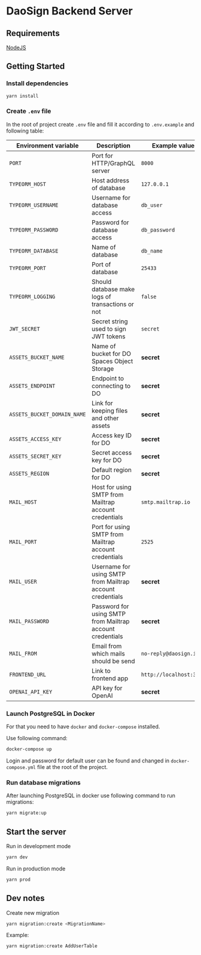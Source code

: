 # DaoSign Backend Server

## Requirements

[NodeJS](https://nodejs.org/en/)

## Getting Started

### Install dependencies

```bash
yarn install
```

### Create `.env` file

In the root of project create `.env` file and fill it according to `.env.example` and following table:

| Environment variable        | Description                                               | Example value           |
| --------------------------- | --------------------------------------------------------- | ----------------------- |
| `PORT`                      | Port for HTTP/GraphQL server                              | `8000`                  |
| `TYPEORM_HOST`              | Host address of database                                  | `127.0.0.1`             |
| `TYPEORM_USERNAME`          | Username for database access                              | `db_user`               |
| `TYPEORM_PASSWORD`          | Password for database access                              | `db_password`           |
| `TYPEORM_DATABASE`          | Name of database                                          | `db_name`               |
| `TYPEORM_PORT`              | Port of database                                          | `25433`                 |
| `TYPEORM_LOGGING`           | Should database make logs of transactions or not          | `false`                 |
| `JWT_SECRET`                | Secret string used to sign JWT tokens                     | `secret`                |
| `ASSETS_BUCKET_NAME`        | Name of bucket for DO Spaces Object Storage               | **secret**              |
| `ASSETS_ENDPOINT`           | Endpoint to connecting to DO                              | **secret**              |
| `ASSETS_BUCKET_DOMAIN_NAME` | Link for keeping files and other assets                   | **secret**              |
| `ASSETS_ACCESS_KEY`         | Access key ID for DO                                      | **secret**              |
| `ASSETS_SECRET_KEY`         | Secret access key for DO                                  | **secret**              |
| `ASSETS_REGION`             | Default region for DO                                     | **secret**              |
| `MAIL_HOST`                 | Host for using SMTP from Mailtrap account credentials     | `smtp.mailtrap.io`      |
| `MAIL_PORT`                 | Port for using SMTP from Mailtrap account credentials     | `2525`                  |
| `MAIL_USER`                 | Username for using SMTP from Mailtrap account credentials | **secret**              |
| `MAIL_PASSWORD`             | Password for using SMTP from Mailtrap account credentials | **secret**              |
| `MAIL_FROM`                 | Email from which mails should be send                     | `no-reply@daosign.io`   |
| `FRONTEND_URL`              | Link to frontend app                                      | `http://localhost:3000` |
| `OPENAI_API_KEY`            | API key for OpenAI                                        | **secret**              |

### Launch PostgreSQL in Docker

For that you need to have `docker`
and `docker-compose` installed.

Use following command:

```bash
docker-compose up
```

Login and password for default user can be found and changed in `docker-compose.yml` file
at the root of the project.

### Run database migrations

After launching PostgreSQL in docker use following command to run migrations:

```bash
yarn migrate:up
```

## Start the server

Run in development mode

```bash
yarn dev
```

Run in production mode

```bash
yarn prod
```

## Dev notes

Create new migration

```bash
yarn migration:create <MigrationName>
```

Example:

```bash
yarn migration:create AddUserTable
```
